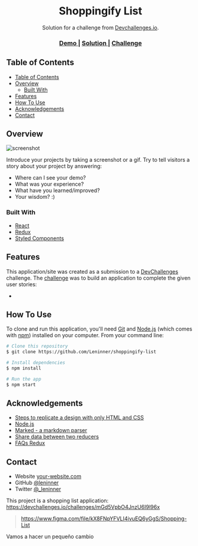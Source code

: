 <!-- Please update value in the {}  -->

<h1 align="center">Shoppingify List</h1>

<div align="center">
   Solution for a challenge from  <a href="http://devchallenges.io">Devchallenges.io</a>.
</div>

<div align="center">
  <h3>
    <a href="https://shoppingify-project.vercel.app/">
      Demo
    </a>
    <span> | </span>
    <a href="https://github.com/Leninner/shoppingify-list">
      Solution
    </a>
    <span> | </span>
    <a href="https://devchallenges.io/challenges/mGd5VpbO4JnzU6I9l96x">
      Challenge
    </a>
  </h3>
</div>

<!-- TABLE OF CONTENTS -->

## Table of Contents

- [Table of Contents](#table-of-contents)
- [Overview](#overview)
  - [Built With](#built-with)
- [Features](#features)
- [How To Use](#how-to-use)
- [Acknowledgements](#acknowledgements)
- [Contact](#contact)

<!-- OVERVIEW -->

## Overview

![screenshot](https://user-images.githubusercontent.com/16707738/92399059-5716eb00-f132-11ea-8b14-bcacdc8ec97b.png)

Introduce your projects by taking a screenshot or a gif. Try to tell visitors a story about your project by answering:

- Where can I see your demo?
- What was your experience?
- What have you learned/improved?
- Your wisdom? :)

### Built With

<!-- This section should list any major frameworks that you built your project using. Here are a few examples.-->

- [React](https://reactjs.org/)
- [Redux](https://redux.js.org/)
- [Styled Components](https://styled-components.com/)

## Features

<!-- List the features of your application or follow the template. Don't share the figma file here :) -->

This application/site was created as a submission to a [DevChallenges](https://devchallenges.io/challenges) challenge. The [challenge](https://devchallenges.io/challenges/mGd5VpbO4JnzU6I9l96x) was to build an application to complete the given user stories:

-

## How To Use

<!-- Example: -->

To clone and run this application, you'll need [Git](https://git-scm.com) and [Node.js](https://nodejs.org/en/download/) (which comes with [npm](http://npmjs.com)) installed on your computer.
From your command line:

```bash
# Clone this repository
$ git clone https://github.com/Leninner/shoppingify-list

# Install dependencies
$ npm install

# Run the app
$ npm start
```

## Acknowledgements

<!-- This section should list any articles or add-ons/plugins that helps you to complete the project. This is optional but it will help you in the future. For example -->

- [Steps to replicate a design with only HTML and CSS](https://devchallenges-blogs.web.app/how-to-replicate-design/)
- [Node.js](https://nodejs.org/)
- [Marked - a markdown parser](https://github.com/chjj/marked)
- [Share data between two reducers](https://qastack.mx/programming/39257740/how-to-access-state-inside-redux-reducer)
- [FAQs Redux](https://redux.js.org/faq/reducers/#how-do-i-share-state-between-two-reducers-do-i-have-to-use-combinereducers)

## Contact

- Website [your-website.com](https://leninner.vercel.app/)
- GitHub [@leninner](https://github.com/leninner)
- Twitter [@\_leninner](https://twitter.com/_leninner)

This project is a shopping list application: https://devchallenges.io/challenges/mGd5VpbO4JnzU6I9l96x

> https://www.figma.com/file/kX8FNpYFVLI4ivuEQ6yGgS/Shopping-List

Vamos a hacer un pequeño cambio
